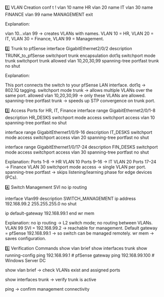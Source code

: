 1️⃣ VLAN Creation
conf t
!
vlan 10
 name HR
vlan 20
 name IT
vlan 30
 name FINANCE
vlan 99
 name MANAGEMENT
exit


Explanation:

vlan 10…vlan 99 → creates VLANs with names.
VLAN 10 = HR, VLAN 20 = IT, VLAN 30 = Finance, VLAN 99 = Management.

2️⃣ Trunk to pfSense
interface GigabitEthernet2/0/2
 description TRUNK_to_pfSense
 switchport trunk encapsulation dot1q
 switchport mode trunk
 switchport trunk allowed vlan 10,20,30,99
 spanning-tree portfast trunk
 no shut


Explanation:

This port connects the switch to your pfSense LAN interface.
dot1q → 802.1Q tagging.
switchport mode trunk → allows multiple VLANs over the same port.
allowed vlan 10,20,30,99 → only these VLANs are allowed.
spanning-tree portfast trunk → speeds up STP convergence on trunk port.

3️⃣ Access Ports for HR, IT, Finance
interface range GigabitEthernet2/0/1-8
 description HR_DESKS
 switchport mode access
 switchport access vlan 10
 spanning-tree portfast
 no shut

interface range GigabitEthernet1/0/9-16
 description IT_DESKS
 switchport mode access
 switchport access vlan 20
 spanning-tree portfast
 no shut

interface range GigabitEthernet1/0/17-24
 description FIN_DESKS
 switchport mode access
 switchport access vlan 30
 spanning-tree portfast
 no shut


Explanation:
Ports 1–8 → HR VLAN 10
Ports 9–16 → IT VLAN 20
Ports 17–24 → Finance VLAN 30
switchport mode access → single VLAN per port.
spanning-tree portfast → skips listening/learning phase for edge devices (PCs).

4️⃣ Switch Management SVI
no ip routing

interface Vlan99
 description SWITCH_MANAGEMENT
 ip address 192.168.99.2 255.255.255.0
 no shut

ip default-gateway 192.168.99.1
end
wr mem


Explanation:
no ip routing → L2 switch mode; no routing between VLANs.
VLAN 99 SVI = 192.168.99.2 → reachable for management.
Default gateway = pfSense 192.168.99.1 → so switch can be managed remotely.
wr mem → saves configuration.

5️⃣ Verification Commands
show vlan brief
show interfaces trunk
show running-config
ping 192.168.99.1   # pfSense gateway
ping 192.168.99.100 # Windows Server DC


show vlan brief → check VLANs exist and assigned ports

show interfaces trunk → verify trunk is active

ping → confirm management connectivity
